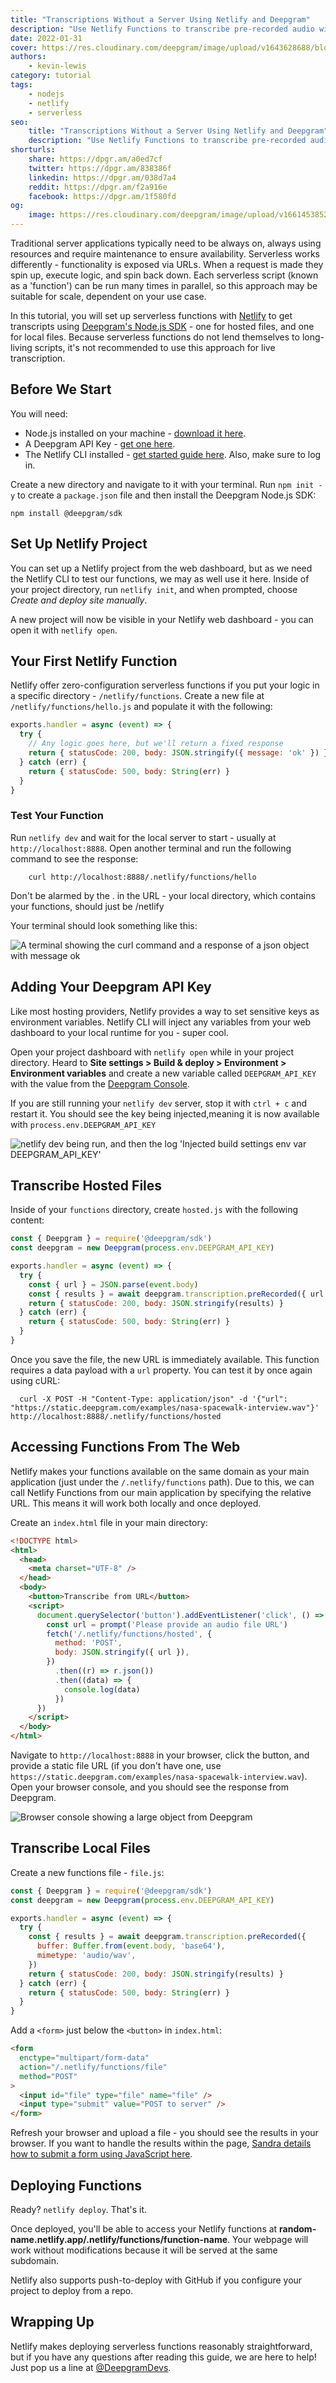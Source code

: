 ```yaml
---
title: "Transcriptions Without a Server Using Netlify and Deepgram"
description: "Use Netlify Functions to transcribe pre-recorded audio without a server"
date: 2022-01-31
cover: https://res.cloudinary.com/deepgram/image/upload/v1643628688/blog/2022/01/transcription-netlify-functions/Transcribe-without-server-Netlify-Deepgram%402x.jpg
authors:
    - kevin-lewis
category: tutorial
tags:
    - nodejs
    - netlify
    - serverless
seo:
    title: "Transcriptions Without a Server Using Netlify and Deepgram"
    description: "Use Netlify Functions to transcribe pre-recorded audio without a server"
shorturls:
    share: https://dpgr.am/a0ed7cf
    twitter: https://dpgr.am/838386f
    linkedin: https://dpgr.am/038d7a4
    reddit: https://dpgr.am/f2a916e
    facebook: https://dpgr.am/1f580fd
og:
    image: https://res.cloudinary.com/deepgram/image/upload/v1661453852/blog/transcription-netlify-functions/ograph.png
---
```


Traditional server applications typically need to be always on, always using resources and require maintenance to ensure availability. Serverless works differently - functionality is exposed via URLs. When a request is made they spin up, execute logic, and spin back down. Each serverless script (known as a 'function') can be run many times in parallel, so this approach may be suitable for scale, dependent on your use case.

In this tutorial, you will set up serverless functions with [Netlify](https://www.netlify.com/products/functions/) to get transcripts using [Deepgram's Node.js SDK](https://developers.deepgram.com/sdks-tools/sdks/node-sdk/) - one for hosted files, and one for local files. Because serverless functions do not lend themselves to long-living scripts, it's not recommended to use this approach for live transcription.

## Before We Start

You will need:

*   Node.js installed on your machine - [download it here](https://nodejs.org/en/).
*   A Deepgram API Key - [get one here](https://console.deepgram.com/signup?jump=keys).
*   The Netlify CLI installed - [get started guide here](https://docs.netlify.com/cli/get-started/). Also, make sure to log in.

Create a new directory and navigate to it with your terminal. Run `npm init -y` to create a `package.json` file and then install the Deepgram Node.js SDK:

    npm install @deepgram/sdk

## Set Up Netlify Project

You can set up a Netlify project from the web dashboard, but as we need the Netlify CLI to test our functions, we may as well use it here. Inside of your project directory, run `netlify init`, and when prompted, choose *Create and deploy site manually*.

A new project will now be visible in your Netlify web dashboard - you can open it with `netlify open`.

## Your First Netlify Function

Netlify offer zero-configuration serverless functions if you put your logic in a specific directory - `/netlify/functions`. Create a new file at `/netlify/functions/hello.js` and populate it with the following:

```js
exports.handler = async (event) => {
  try {
    // Any logic goes here, but we'll return a fixed response
    return { statusCode: 200, body: JSON.stringify({ message: 'ok' }) }
  } catch (err) {
    return { statusCode: 500, body: String(err) }
  }
}
```

### Test Your Function

Run `netlify dev` and wait for the local server to start - usually at `http://localhost:8888`. Open another terminal and run the following command to see the response:
```
    curl http://localhost:8888/.netlify/functions/hello
```
<Alert type="info">Don't be alarmed by the . in the URL - your local directory, which contains your functions, should just be /netlify</Alert>

Your terminal should look something like this:

![A terminal showing the curl command and a response of a json object with message ok](https://res.cloudinary.com/deepgram/image/upload/v1640794183/blog/2022/01/transcription-netlify-functions/hello.png)

## Adding Your Deepgram API Key

Like most hosting providers, Netlify provides a way to set sensitive keys as environment variables. Netlify CLI will inject any variables from your web dashboard to your local runtime for you - super cool.

Open your project dashboard with `netlify open` while in your project directory. Heard to **Site settings > Build & deploy > Environment > Environment variables** and create a new variable called `DEEPGRAM_API_KEY` with the value from the [Deepgram Console](https://console.deepgram.com).

If you are still running your `netlify dev` server, stop it with `ctrl + c` and restart it. You should see the key being injected,meaning it is now available with `process.env.DEEPGRAM_API_KEY`

![netlify dev being run, and then the log 'Injected build settings env var DEEPGRAM\_API\_KEY'](https://res.cloudinary.com/deepgram/image/upload/v1640794183/blog/2022/01/transcription-netlify-functions/key-injection.png)

## Transcribe Hosted Files

Inside of your `functions` directory, create `hosted.js` with the following content:

```js
const { Deepgram } = require('@deepgram/sdk')
const deepgram = new Deepgram(process.env.DEEPGRAM_API_KEY)

exports.handler = async (event) => {
  try {
    const { url } = JSON.parse(event.body)
    const { results } = await deepgram.transcription.preRecorded({ url })
    return { statusCode: 200, body: JSON.stringify(results) }
  } catch (err) {
    return { statusCode: 500, body: String(err) }
  }
}
```

Once you save the file, the new URL is immediately available. This function requires a data payload with a `url` property. You can test it by once again using cURL:
```
  curl -X POST -H "Content-Type: application/json" -d '{"url": "https://static.deepgram.com/examples/nasa-spacewalk-interview.wav"}' http://localhost:8888/.netlify/functions/hosted
```
## Accessing Functions From The Web

Netlify makes your functions available on the same domain as your main application (just under the `/.netlify/functions` path). Due to this, we can call Netlify Functions from our main application by specifying the relative URL. This means it will work both locally and once deployed.

Create an `index.html` file in your main directory:

```html
<!DOCTYPE html>
<html>
  <head>
    <meta charset="UTF-8" />
  </head>
  <body>
    <button>Transcribe from URL</button>
    <script>
      document.querySelector('button').addEventListener('click', () => {
        const url = prompt('Please provide an audio file URL')
        fetch('/.netlify/functions/hosted', {
          method: 'POST',
          body: JSON.stringify({ url }),
        })
          .then((r) => r.json())
          .then((data) => {
            console.log(data)
          })
      })
    </script>
  </body>
</html>
```

Navigate to `http://localhost:8888` in your browser, click the button, and provide a static file URL (if you don't have one, use `https://static.deepgram.com/examples/nasa-spacewalk-interview.wav`). Open your browser console, and you should see the response from Deepgram.

![Browser console showing a large object from Deepgram](https://res.cloudinary.com/deepgram/image/upload/v1640794184/blog/2022/01/transcription-netlify-functions/console.png)

## Transcribe Local Files

Create a new functions file - `file.js`:

```js
const { Deepgram } = require('@deepgram/sdk')
const deepgram = new Deepgram(process.env.DEEPGRAM_API_KEY)

exports.handler = async (event) => {
  try {
    const { results } = await deepgram.transcription.preRecorded({
      buffer: Buffer.from(event.body, 'base64'),
      mimetype: 'audio/wav',
    })
    return { statusCode: 200, body: JSON.stringify(results) }
  } catch (err) {
    return { statusCode: 500, body: String(err) }
  }
}
```

Add a `<form>` just below the `<button>` in `index.html`:

```html
<form
  enctype="multipart/form-data"
  action="/.netlify/functions/file"
  method="POST"
>
  <input id="file" type="file" name="file" />
  <input type="submit" value="POST to server" />
</form>
```

Refresh your browser and upload a file - you should see the results in your browser. If you want to handle the results within the page, [Sandra details how to submit a form using JavaScript here](https://developers.deepgram.com/blog/2021/11/sending-audio-files-to-expressjs-server/#html-and-js-using-a-formdata-object).

## Deploying Functions

Ready? `netlify deploy`. That's it.

Once deployed, you'll be able to access your Netlify functions at **random-name.netlify.app/.netlify/functions/function-name**. Your webpage will work without modifications because it will be served at the same subdomain.

Netlify also supports push-to-deploy with GitHub if you configure your project to deploy from a repo.

## Wrapping Up

Netlify makes deploying serverless functions reasonably straightforward, but if you have any questions after reading this guide, we are here to help! Just pop us a line at [@DeepgramDevs](https://twitter.com/deepgramdevs).

        